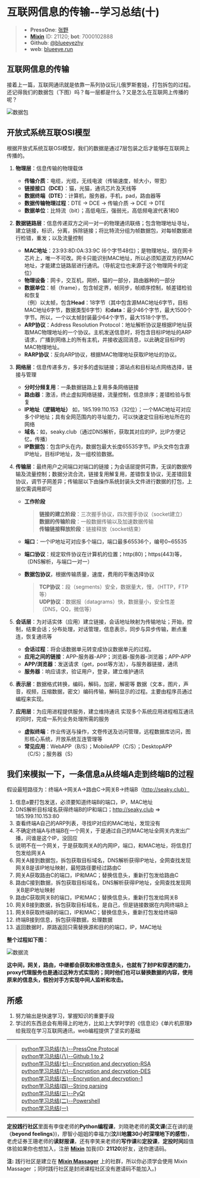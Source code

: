 # 互联网信息的传输--学习总结(十)

> - **PressOne**: [张野](https://press.one/main/p/7c08521960497a61baf3f1c9760ff2a4cc66be1c)
> - [**Mixin**](https://mixin.one/) ID: 21120;  **bot**: 7000102888
> - **Github**: [@blueeyezhy](https://github.com/blueeyezhy)
> - **web**: [blueeye.run](http://blueeye.run/)

## 互联网信息的传输   
接着上一篇，互联网通讯就是依靠一系列协议玩儿俄罗斯套娃，打包拆包的过程。还记得我们的数据包（下图）吗？每一层都是什么？又是怎么在互联网上传播的呢？

![数据包](https://static.press.one/30/fe/30fe2b6e1ae7b621280c149b1021c7cc980088f5ccb9ad8e3aaef06ead43f6ed.png)

## 开放式系统互联OSI模型   
根据开放式系统互联OSI模型，我们的数据是通过7层包装之后才能够在互联网上传播的。

1. **物理层**：信息传输的物理载体   
    * **传输介质**：电缆，光缆，无线电波（传输速度，帧大小，带宽）  
    * **链接接口（DCE）**：猫，光猫，通讯芯片及天线等
    * **数据终端（DTE）**：计算机，服务器，手机，pad，路由器等  
    * **数据传输物理过程**：DTE -> DCE -> 传输介质 -> DCE -> DTE
    * **数据单位**：比特流（bit）；高低电压，强弱光，高低频电波代表1和0  

2. **数据链路层**：信息传递双方之间一对一的物理通讯联络；包含物理地址寻址，建立链接，标识，分离，拆除链接；将比特流分组为帧数据包，对每帧数据进行检错，重发；以及流量控制
    * **MAC地址**：23:93:8D:0A:33:9C (6个字节48位)；是物理地址，烧在网卡芯片上，唯一不可改。网卡只能识别MAC地址，所以必须知道双方的MAC地址，才能建立链路层进行通讯。（导航定位也来源于这个物理网卡的定位）
    * **物理设备**：网卡，交互机，网桥，猫的一部分，路由器种的一部分
    * **数据单位**：帧（frame），包含帧定界，帧同步，帧顺序控制，帧差错检验和恢复   
	（例）以太帧，包含**Head**：18字节（其中包含源MAC地址6字节，目标MAC地址6字节，数据类型6字节）和**data**：最少46个字节，最大1500个字节。所以，一个以太帧封装最少64个字节，最大1518个字节。
    * **ARP协议**：Address Resolution Protocol：地址解析协议是根据IP地址获取MAC物理地址的一个协议。主机发送信息时，将包含目标IP地址的ARP请求，广播到网络上的所有主机，并接收返回消息，以此确定目标IP的MAC物理地址。
    * **RARP协议**：反向ARP协议，根据MAC物理地址获取IP地址的协议。

3. **网络层**：信息传递多方，多对多的虚拟链接；源站点和目标站点网络选择，链接与管理
    * **分时分频复用**：一条数据链路上复用多条网络链接
    * **路由器**：激活，终止虚拟网络链接，流量控制，信息排序；差错检验与恢复
    * **IP地址（逻辑地址）** 如，185.199.110.153（32位）；一个MAC地址可对应多个IP地址；具有全网范围内的寻址能力，可以快速定位目标地址所在的网络
    * **域名**：如，seaky.club（通过DNS解析，获取其对应的IP，比IP方便记忆，传播）
    * **IP数据包**：包含IP头在内，数据包最大长度65535字节。IP头文件包含源IP地址，目标IP地址，及一组校验数据。

4. **传输层**：最终用户之间端口对端口的链接；为会话层提供可靠，无误的数据传输及流量控制；数据分流合流，链接复用解复用，差错恢复协议，无差错回复协议，调节子网差异；传输层以下由操作系统封装头文件进行数据的打包，上层仅需调用即可
    * **工作阶段**
        > **链接的建立阶段**：三次握手协议，四次握手协议（socket建立）  
        > **数据的传输阶段**：一般数据传输以及加速数据传输   
        > **传输链接释放阶段**：链接释放（socket结束）   

    * **端口**：一个IP地址可对应多个端口，端口最多65536个，编号0~65535
    * **端口协议**：规定软件协议在计算机的位置；http(80)；https(443)等，（DNS解析，与端口一对一）
    * **数据包协议**，根据传输质量，速度，费用的平衡选择协议
        > **TCP协议**：段（segments）安全，数据量大，慢，（HTTP，FTP等）   
        > **UDP协议**：数据报（datagrams）快，数据量小，安全性差（DNS，QQ，微信等）

5. **会话层**：为对话实体（应用）建立链接，会话地址映射为传输地址；开始，控制，结束会话；分布处理，对话管理，信息表示，同步与异步传输，断点重连，恢复通讯等
    * **会话过程**：将会话数据单元转变成协议数据单元的过程。
    * **应用之间的链接**：APP-服务器-APP；浏览器-服务器-浏览器；APP-APP
    * **APP/浏览器**：发送请求（get，post等方法），与服务器链接，通讯
    * **服务器**：响应请求，验证用户，登录，建立维护通讯

6. **表示层**：数据格式转换，编码，解码，加密，解密等
    数据（文本，图片，声音，视频，压缩数据，密文）编码传输，解码显示的过程。主要由程序员通过编程来实现。

7. **应用层**：为应用进程提供服务，建立维持通讯
    实现多个系统应用进程相互通讯的同时，完成一系列业务处理所需的服务    
    * **虚拟终端**：作业传送与操作，文卷传送及访问管理，远程数据库访问，图形核心系统，开放系统互连管理等     
    * **常见应用**：WebAPP（B/S）；MobileAPP（C/S）；DesktopAPP（C/S）；服务器（S）	

## 我们来模拟一下，一条信息a从终端A走到终端B的过程  
假设最短路径为：终端A->网关A->路由C->网关B->终端B（http://seaky.club）  

1. 信息a要打包发送，必须要知道终端B的端口，IP，MAC地址  
2. DNS解析目标域名获得终端B的IP和端口；http://seaky.club => 185.199.110.153:80  
3. 查看终端A自己的ARP列表，寻找IP对应的MAC地址，发现没有  
4. 不确定终端A与终端B在一个网关，于是通过自己的MAC地址全网关内发出广播，问谁是这个IP，没回应
5. 说明不在一个网关，于是获取网关A的内网IP，端口，和MAC地址，将信息打包发给网关A
6. 网关A接到数据包，拆包获取目标域名，DNS解析获得IP地址，全网查找发现网关B是该IP地址映射，最短路径要经过路由C
7. 网关A获取路由C的端口，IP和MAC；替换信息头，重新打包发给路由C
8. 路由C接到数据，拆包获取目标域名，DNS解析获得IP地址，全网查找发现网关B是IP地址映射
9. 路由C获取网关B的端口，IP和MAC；替换信息头，重新打包发给网关B
10. 网关B接到数据，拆包获取目标域名，是自己，但是链接数据在内网终端B上
11. 网关B获取终端B的端口，IP和MAC；替换信息头，重新打包发给终端B
12. 终端B接到信息，拆包获得数据，处理数据
13. 返回数据时，原路返回只需替换源和目的的端口，IP，MAC地址


**整个过程如下图：**  

![数据流](https://static.press.one/aa/f9/aaf92564ec465c852ac4139d804befbcaf6185a2fe5217444b365a7eecee5436.png)


**这中间，网关，路由，中继都会获取和修改信息头，也就有了封IP和穿透的能力，proxy代理服务也是通过这种方式实现的；同时他们也可以替换数据的内容，使用原来的信息头，假扮对手方实现中间人监听和攻击。**

## 所感   
1. 努力输出是快速学习，掌握知识的重要手段   
2. 学过的东西总会有用得上的地方，比如上大学时学的《信息论》《单片机原理》给我现在学习互联网通讯，web编程提供了坚实的基础

---
> [python学习总结(九)--PressOne Protocal](https://read.firesbox.com/posts/22129abc8b6989cd088b793ffe1096fa15a5eb3a3e17b9f97a19f4c6b67f3d1e)     
> [python学习总结(八)--Github 1 to 2](https://read.firesbox.com/posts/4c2e85b07c27665426ceaadc9a5b8905b34c11c3fa759e6a7067a7a48f4935e1)    
> [python学习总结(七)--Encryption and decryption-RSA](https://read.firesbox.com/posts/8ac4298f49b860f9ed6347f7c4a7acc85fa78a5483b79b88ba101eeba6775da1)    
> [python学习总结(六)--Encryption and decryption-DES](https://read.firesbox.com/posts/a5e467977c9a4f42947c6b5af2c5ed3e778fa3600d3f0def1284d51f60e7832b)    
> [python学习总结(五)--Encryption and decryption-1](https://read.firesbox.com/posts/88f057fa93c7f831e36014cd7b4538474c9f8ce4cb495cfd2535524c0ecbf033)    
> [python学习总结(四)--String parsing](https://read.firesbox.com/posts/7b71ead909c1b46fc5ac914e70d9d744a5bb019cf99757e28fcfc273d59c4671)   
> [python学习总结(三)--PyQt](https://read.firesbox.com/posts/d7b80845d7870c33960dc349b6b1765c4145e4afac3aac00f422b713ca8fa320)   
> [python学习总结(二)--Powershell](https://read.firesbox.com/posts/ffc76fa8634a3be98e4f7ca9e45d7b5b33a41a3f5374a8153eaa42daddd91997)  
> [python学习总结(一)](https://read.firesbox.com/posts/b4ebbc69f1e5e4ba1069f112dcfef65fd7238bce3c7a722fae78e0fb6976fe5c)  
---
**定投践行社区**里面有李俊老师的**Python编程课**，刘晓艳老师的**英文课**(正在讲的是《**beyond feelings**》)，廖智小姐姐的幸福力(**汶川地震30小时深埋地下的感悟**)，老虎证券王珊老师的**读财报课**，还有李笑来老师的**写作课**和**定投课**，**定投时间**超值体验如果你也想加入，注册 [**Mixin**](https://mixin.one/) 加我(ID: **21120**)好友，送你邀请码。

**注:** 践行社区是建立在 [**Mixin Massager**](https://mp.weixin.qq.com/s/ci_OWj9vtnsJ4OROifNfSQ) 上的社群，所以你必须学会使用 Mixin  Massager ；同时践行社区是封闭课程社区没有邀请码不能加入。)
